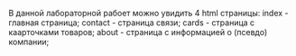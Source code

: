 В данной лабораторной рабоет можно увидить 4 html страницы:
  index - главная страница;
  contact - страница связи;
  cards - страница с каарточками товаров;
  about - страница с информацией о (псевдо) компании;
